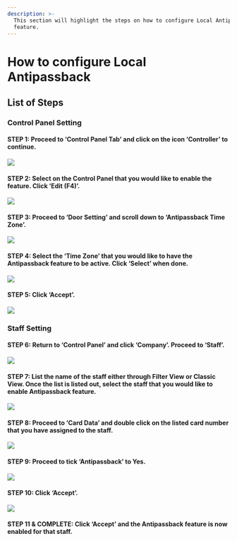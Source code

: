 ```yaml
---
description: >-
  This section will highlight the steps on how to configure Local Antipassback
  feature.
---
```


# How to configure Local Antipassback

## List of Steps

### Control Panel Setting

#### STEP 1: Proceed to ‘Control Panel Tab’ and click on the icon ‘Controller’ to continue.

![](../.gitbook/assets/untitled1a%20%287%29.png)



#### STEP 2: Select on the Control Panel that you would like to enable the feature. Click ‘Edit \(F4\)’.

![](../.gitbook/assets/untitled2%20%2810%29.png)



#### STEP 3: Proceed to ‘Door Setting’ and scroll down to ‘Antipassback Time Zone’.

![](../.gitbook/assets/untitled3%20%287%29.png)



#### STEP 4: Select the ‘Time Zone’ that you would like to have the Antipassback feature to be active. Click ‘Select’ when done.

![](../.gitbook/assets/untitled4%20%289%29.png)



#### STEP 5: Click ‘Accept’.

![](../.gitbook/assets/untitled5%20%289%29.png)

### Staff Setting

#### STEP 6: Return to ‘Control Panel’ and click ‘Company’. Proceed to ‘Staff’.

![](../.gitbook/assets/untitled6%20%288%29.png)



#### STEP 7: List the name of the staff either through Filter View or Classic View. Once the list is listed out, select the staff that you would like to enable Antipassback feature.

![](../.gitbook/assets/untitled7%20%286%29.png)



#### STEP 8: Proceed to ‘Card Data’ and double click on the listed card number that you have assigned to the staff.

![](../.gitbook/assets/untitled8%20%284%29.png)



#### STEP 9: Proceed to tick ‘Antipassback’ to Yes.

![](../.gitbook/assets/untitled9%20%283%29.png)



#### STEP 10: Click ‘Accept’.

![](../.gitbook/assets/untitled11%20%281%29.png)

#### STEP 11 & COMPLETE: Click ‘Accept’ and the Antipassback feature is now enabled for that staff.



